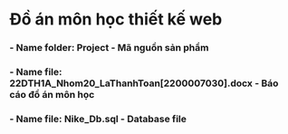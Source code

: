 # Đồ án môn học thiết kế web
<h3>- Name folder: Project - Mã nguồn sản phẩm</h3>
<h3>- Name file: 22DTH1A_Nhom20_LaThanhToan[2200007030].docx - Báo cáo đồ án môn học </h3>
<h3>- Name file: Nike_Db.sql - Database file</h3>
